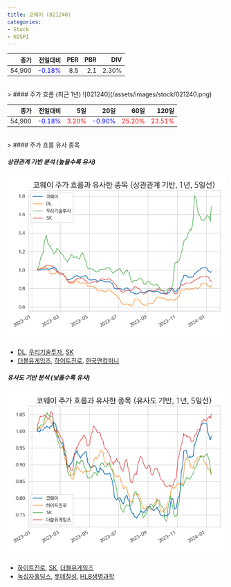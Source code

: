 ```yaml
---
title: 코웨이 (021240)
categories:
- Stock
- KOSPI
---
```


|종가|전일대비|PER|PBR|DIV|
|---:|-------:|--:|--:|--:|
|54,900|<span style="color: blue">-0.18%</span>|8.5|2.1|2.30%|

<!-- more -->
<br>
> #### 주가 흐름 (최근 1년)
![021240](/assets/images/stock/021240.png)

|종가|전일대비|5일|20일|60일|120일|
|---:|-------:|--:|---:|---:|----:|
|54,900|<span style="color: blue">-0.18%</span>|<span style="color: red">3.20%</span>|<span style="color: blue">-0.90%</span>|<span style="color: red">25.20%</span>|<span style="color: red">23.51%</span>|

<br>
> #### 주가 흐름 유사 종목

##### 상관관계 기반 분석 (높을수록 유사)
![021240](/assets/images/stock/021240_corr.png)
- [DL](/000210/), [우리기술투자](/041190/), [SK](/034730/)
- [더블유게임즈](/192080/), [하이트진로](/000080/), [한국앤컴퍼니](/000240/)

##### 유사도 기반 분석 (낮을수록 유사)	
![021240](/assets/images/stock/021240_sim.png)
- [하이트진로](/000080/), [SK](/034730/), [더블유게임즈](/192080/)
- [녹십자홀딩스](/005250/), [롯데칠성](/005300/), [HLB생명과학](/067630/)